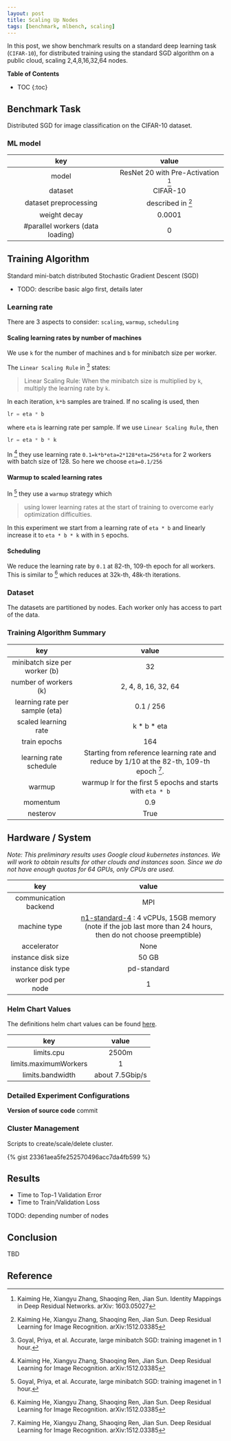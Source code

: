 ```yaml
---
layout: post
title: Scaling Up Nodes
tags: [benchmark, mlbench, scaling]
---
```


In this post, we show benchmark results on a standard deep learning task (`CIFAR-10`), for distributed training using the standard SGD algorithm on a public cloud, scaling 2,4,8,16,32,64 nodes.

**Table of Contents**
* TOC
{:toc}

## Benchmark Task
Distributed SGD for image classification on the CIFAR-10 dataset.

### ML model

|key | value |
|:----:|:----:|
|model | ResNet 20 with Pre-Activation [^fnkaiming16identity]|
|dataset | CIFAR-10|
|dataset preprocessing| described in [^fnkaiming15deep]|
|weight decay| 0.0001|
|#parallel workers (data loading)| 0 |

## Training Algorithm
Standard mini-batch distributed Stochastic Gradient Descent (SGD)

- TODO: describe basic algo first, details later

### Learning rate
There are 3 aspects to consider: `scaling`, `warmup`, `scheduling`

#### Scaling learning rates by number of machines
We use `k` for the number of machines and `b` for minibatch size per worker. 

The `Linear Scaling Rule` in [^goyal2017accurate] states:
>Linear Scaling Rule: When the minibatch size is multiplied by `k`, multiply the learning rate by `k`.

In each iteration, `k*b` samples are trained. If no scaling is used, then 
```python
lr = eta * b
```
where `eta` is learning rate per sample. If we use `Linear Scaling Rule`, then
```python
lr = eta * b * k
```

In [^fnkaiming15deep] they use learning rate `0.1=k*b*eta=2*128*eta=256*eta` for 2 workers with batch size of 128. So here we choose `eta=0.1/256` 

#### Warmup to scaled learning rates

In [^goyal2017accurate] they use a `warmup` strategy which
>using lower learning rates at the start of training to overcome early optimization difficulties.

In this experiment we start from a learning rate of `eta * b` and linearly increase it to `eta * b * k` with in `5` epochs.

#### Scheduling
We reduce the learning rate by `0.1` at 82-th, 109-th epoch for all workers.
This is similar to [^fnkaiming15deep] which reduces at 32k-th, 48k-th iterations.

### Dataset

The datasets are partitioned by nodes. Each worker only has access to part of the data.

### Training Algorithm Summary

|key | value |
|:----:|:----:|
|minibatch size per worker (b)| 32 |
|number of workers (k)| 2, 4, 8, 16, 32, 64 |
|learning rate per sample (eta)| 0.1 / 256|
|scaled learning rate | k * b * eta |
|train epochs | 164 |
|learning rate schedule | Starting from reference learning rate and reduce by 1/10 at the 82-th, 109-th epoch [^fnkaiming15deep].|
|warmup| warmup lr for the first 5 epochs and starts with `eta * b`|
|momentum | 0.9|
|nesterov | True|

## Hardware / System

_Note: This preliminary results uses Google cloud kubernetes instances. We will work to obtain results for other clouds and instances soon. Since we do not have enough quotas for 64 GPUs, only CPUs are used._

|key|value|
|:---:|:---:|
|communication backend| MPI|
|machine type | [n1-standard-4](https://cloud.google.com/compute/pricing) : 4 vCPUs, 15GB memory (note if the job last more than 24 hours, then do not choose preemptible)|
|accelerator| None|
|instance disk size|  50 GB|
|instance disk type| pd-standard|
|worker pod per node| 1 |

### Helm Chart Values
The definitions helm chart values can be found [here](https://mlbench.readthedocs.io/en/develop/installation.html#helm-chart-values).

|key|value|
|:---:|:---:|
|limits.cpu| 2500m|
|limits.maximumWorkers| 1|
|limits.bandwidth| about 7.5Gbip/s|

### Detailed Experiment Configurations

**Version of source code**
commit 

### Cluster Management
Scripts to create/scale/delete cluster.

{% gist 23361aea5fe252570496acc7da4fb599 %}

## Results
* Time to Top-1 Validation Error
* Time to Train/Validation Loss

TODO: depending number of nodes

## Conclusion
TBD

## Reference
[^fnkaiming15deep]: Kaiming He, Xiangyu Zhang, Shaoqing Ren, Jian Sun. Deep Residual Learning for Image Recognition. arXiv:1512.03385
[^fnkaiming16identity]: Kaiming He, Xiangyu Zhang, Shaoqing Ren, Jian Sun. Identity Mappings in Deep Residual Networks. arXiv: 1603.05027
[^goyal2017accurate]: Goyal, Priya, et al. Accurate, large minibatch SGD: training imagenet in 1 hour.
